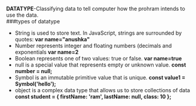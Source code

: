 
**DATATYPE**-Classifying data to tell computer how the prohram intends to use the data.<br/>
###types of datatype<br/>
* String is used to store text. In JavaScript, strings are surrounded by quotes: **var name="anushka"**
* Number represents integer and floating numbers (decimals and exponentials **var name=2**
* Boolean represents one of two values: true or false. **var name=true**
* null is a special value that represents empty or unknown value. **const number = null;**
* Symbol is an immutable primitive value that is unique. **const value1 = Symbol('hello');**
* object is a complex data type that allows us to store collections of data **const student = {
    firstName: 'ram',
    lastName: null,
    class: 10
};**
